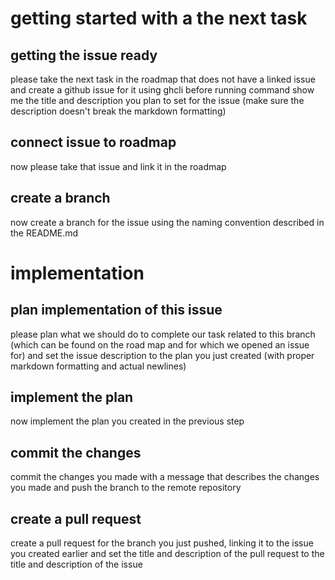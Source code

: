 # getting started with a the next task
## getting the issue ready
please take the next task in the roadmap that does not have a linked issue and create a github issue for it using ghcli
before running command show me the title and description you plan to set for the issue (make sure the description doesn't break the markdown formatting)
## connect issue to roadmap
now please take that issue and link it in the roadmap
## create a branch
now create a branch for the issue using the naming convention described in the README.md
# implementation
## plan implementation of this issue
please plan what we should do to complete our task related to this branch (which can be found on the road map and for which we opened an issue for) and set the issue description to the plan you just created (with proper markdown formatting and actual newlines)
## implement the plan
now implement the plan you created in the previous step
## commit the changes
commit the changes you made with a message that describes the changes you made and push the branch to the remote repository
## create a pull request
create a pull request for the branch you just pushed, linking it to the issue you created earlier and set the title and description of the pull request to the title and description of the issue